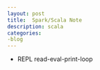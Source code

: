 ```yaml
---
layout: post
title:  Spark/Scala Note
description: scala
categories:
-blog
---
```



* REPL
    read-eval-print-loop

